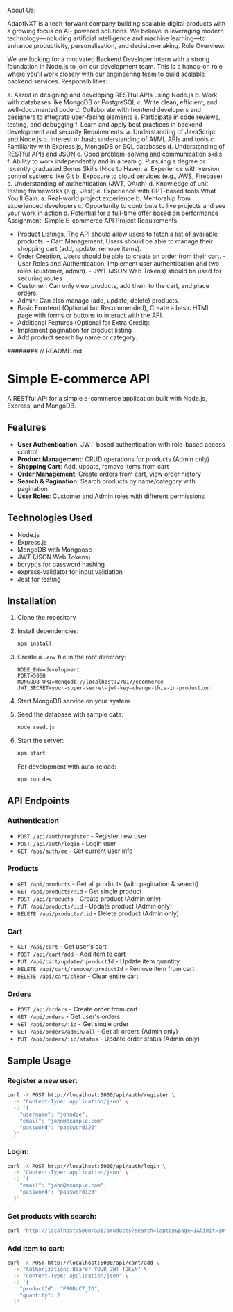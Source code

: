 About Us: 


AdaptNXT is a tech-forward company building scalable digital products with a growing focus on AI- powered solutions. We believe in leveraging modern technology—including artificial intelligence and machine learning—to enhance productivity, personalisation, and decision-making. 
Role Overview: 


We are looking for a motivated Backend Developer Intern with a strong foundation in Node.js to join our development team. This is a hands-on role where you’ll work closely with our engineering team to build scalable backend services. 
Responsibilities: 


a. Assist in designing and developing RESTful APIs using Node.js 
b. Work with databases like MongoDB or PostgreSQL 
c. Write clean, efficient, and well-documented code 
d. Collaborate with frontend developers and designers to integrate user-facing elements e. Participate in code reviews, testing, and debugging 
f. Learn and apply best practices in backend development and security 
Requirements: 
a. Understanding of JavaScript and Node.js 
b. Interest or basic understanding of AI/ML APIs and tools 
c. Familiarity with Express.js, MongoDB or SQL databases 
d. Understanding of RESTful APIs and JSON 
e. Good problem-solving and communication skills 
f. Ability to work independently and in a team 
g. Pursuing a degree or recently graduated 
Bonus Skills (Nice to Have): 
a. Experience with version control systems like Git 
b. Exposure to cloud services (e.g., AWS, Firebase) 
c. Understanding of authentication (JWT, OAuth) 
d. Knowledge of unit testing frameworks (e.g., Jest) 
e. Experience with GPT-based tools 
What You’ll Gain: 
a. Real-world project experience 
b. Mentorship from experienced developers 
c. Opportunity to contribute to live projects and see your work in action d. Potential for a full-time offer based on performance 
Assignment: Simple E-commerce API 
Project Requirements: 
- Product Listings, The API should allow users to fetch a list of available products. - Cart Management, Users should be able to manage their shopping cart (add, update, remove items).
- Order Creation, Users should be able to create an order from their cart. - User Roles and Authentication, Implement user authentication and two roles (customer, admin). - JWT (JSON Web Tokens) should be used for securing routes 
- Customer: Can only view products, add them to the cart, and place orders. 
- Admin: Can also manage (add, update, delete) products. 
- Basic Frontend (Optional but Recommended), Create a basic HTML page with forms or buttons to interact with the API. 
- Additional Features (Optional for Extra Credit): 
- Implement pagination for product listing 
- Add product search by name or category.




########
// README.md
# Simple E-commerce API

A RESTful API for a simple e-commerce application built with Node.js, Express, and MongoDB.

## Features

- **User Authentication**: JWT-based authentication with role-based access control
- **Product Management**: CRUD operations for products (Admin only)
- **Shopping Cart**: Add, update, remove items from cart
- **Order Management**: Create orders from cart, view order history
- **Search & Pagination**: Search products by name/category with pagination
- **User Roles**: Customer and Admin roles with different permissions

## Technologies Used

- Node.js
- Express.js
- MongoDB with Mongoose
- JWT (JSON Web Tokens)
- bcryptjs for password hashing
- express-validator for input validation
- Jest for testing

## Installation

1. Clone the repository
2. Install dependencies:
   ```bash
   npm install
   ```

3. Create a `.env` file in the root directory:
   ```
   NODE_ENV=development
   PORT=5000
   MONGODB_URI=mongodb://localhost:27017/ecommerce
   JWT_SECRET=your-super-secret-jwt-key-change-this-in-production
   ```

4. Start MongoDB service on your system

5. Seed the database with sample data:
   ```bash
   node seed.js
   ```

6. Start the server:
   ```bash
   npm start
   ```
   
   For development with auto-reload:
   ```bash
   npm run dev
   ```

## API Endpoints

### Authentication
- `POST /api/auth/register` - Register new user
- `POST /api/auth/login` - Login user
- `GET /api/auth/me` - Get current user info

### Products
- `GET /api/products` - Get all products (with pagination & search)
- `GET /api/products/:id` - Get single product
- `POST /api/products` - Create product (Admin only)
- `PUT /api/products/:id` - Update product (Admin only)
- `DELETE /api/products/:id` - Delete product (Admin only)

### Cart
- `GET /api/cart` - Get user's cart
- `POST /api/cart/add` - Add item to cart
- `PUT /api/cart/update/:productId` - Update item quantity
- `DELETE /api/cart/remove/:productId` - Remove item from cart
- `DELETE /api/cart/clear` - Clear entire cart

### Orders
- `POST /api/orders` - Create order from cart
- `GET /api/orders` - Get user's orders
- `GET /api/orders/:id` - Get single order
- `GET /api/orders/admin/all` - Get all orders (Admin only)
- `PUT /api/orders/:id/status` - Update order status (Admin only)

## Sample Usage

### Register a new user:
```bash
curl -X POST http://localhost:5000/api/auth/register \
  -H "Content-Type: application/json" \
  -d '{
    "username": "johndoe",
    "email": "john@example.com",
    "password": "password123"
  }'
```

### Login:
```bash
curl -X POST http://localhost:5000/api/auth/login \
  -H "Content-Type: application/json" \
  -d '{
    "email": "john@example.com",
    "password": "password123"
  }'
```

### Get products with search:
```bash
curl "http://localhost:5000/api/products?search=laptop&page=1&limit=10"
```

### Add item to cart:
```bash
curl -X POST http://localhost:5000/api/cart/add \
  -H "Authorization: Bearer YOUR_JWT_TOKEN" \
  -H "Content-Type: application/json" \
  -d '{
    "productId": "PRODUCT_ID",
    "quantity": 2
  }'